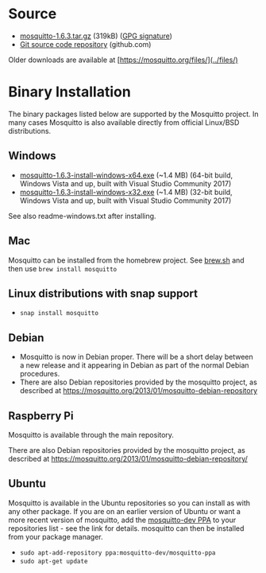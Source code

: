 <!--
.. title: Download
.. slug: download
.. date: 2019-04-30 13:12:00 UTC+1
.. tags: tag
.. category: category
.. link: link
.. description:
.. type: text
-->

# Source

* [mosquitto-1.6.3.tar.gz](https://mosquitto.org/files/source/mosquitto-1.6.3.tar.gz) (319kB) ([GPG signature](https://mosquitto.org/files/source/mosquitto-1.6.3.tar.gz.asc))
* [Git source code repository](https://github.com/eclipse/mosquitto) (github.com)

Older downloads are available at [https://mosquitto.org/files/](../files/)

# Binary Installation

The binary packages listed below are supported by the Mosquitto project. In many
cases Mosquitto is also available directly from official Linux/BSD
distributions.

## Windows

* [mosquitto-1.6.3-install-windows-x64.exe](https://mosquitto.org/files/binary/win64/mosquitto-1.6.3-install-windows-x64.exe) (~1.4 MB) (64-bit build, Windows Vista and up, built with Visual Studio Community 2017)
* [mosquitto-1.6.3-install-windows-x32.exe](https://mosquitto.org/files/binary/win32/mosquitto-1.6.2-install-windows-x86.exe) (~1.4 MB) (32-bit build, Windows Vista and up, built with Visual Studio Community 2017)

See also readme-windows.txt after installing.

## Mac
Mosquitto can be installed from the homebrew project. See
[brew.sh](https://brew.sh/) and then use `brew install mosquitto`

## Linux distributions with snap support

* `snap install mosquitto`

## Debian
* Mosquitto is now in Debian proper. There will be a short delay between a new
  release and it appearing in Debian as part of the normal Debian procedures.
* There are also Debian repositories provided by the mosquitto project, as
  described at <https://mosquitto.org/2013/01/mosquitto-debian-repository>

## Raspberry Pi
Mosquitto is available through the main repository.

There are also Debian repositories provided by the mosquitto project, as
described at <https://mosquitto.org/2013/01/mosquitto-debian-repository/>

## Ubuntu
Mosquitto is available in the Ubuntu repositories so you can install as with
any other package. If you are on an earlier version of Ubuntu or want a more
recent version of mosquitto, add the [mosquitto-dev
PPA](https://launchpad.net/%7Emosquitto-dev/+archive/mosquitto-ppa/) to your
repositories list - see the link for details. mosquitto can then be installed
from your package manager.

* `sudo apt-add-repository ppa:mosquitto-dev/mosquitto-ppa`
* `sudo apt-get update`
